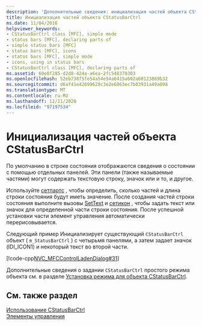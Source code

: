 ```yaml
---
description: 'Дополнительные сведения: инициализация частей объекта CStatusBarCtrl'
title: Инициализация частей объекта CStatusBarCtrl
ms.date: 11/04/2016
helpviewer_keywords:
- CStatusBarCtrl class [MFC], simple mode
- status bars [MFC], declaring parts of
- simple status bars [MFC]
- status bars [MFC], icons
- status bars [MFC], simple mode
- icons, using in status bars
- CStatusBarCtrl class [MFC], declaring parts of
ms.assetid: 60e8f285-d2d8-424a-a6ea-2fc548370303
ms.openlocfilehash: 52eb738f5fe54a54e54a6415a602a68123869b32
ms.sourcegitcommit: d6af41e42699628c3e2e6063ec7b03931a49a098
ms.translationtype: MT
ms.contentlocale: ru-RU
ms.lasthandoff: 12/11/2020
ms.locfileid: "97197534"
---
```

# <a name="initializing-the-parts-of-a-cstatusbarctrl-object"></a>Инициализация частей объекта CStatusBarCtrl

По умолчанию в строке состояния отображаются сведения о состоянии с помощью отдельных панелей. Эти панели (также называемые частями) могут содержать текстовую строку, значок или и то, и другое.

Используйте [сетпартс](reference/cstatusbarctrl-class.md#setparts) , чтобы определить, сколько частей и длина строки состояния будут иметь значение. После создания частей строки состояния выполните вызовы [SetText](reference/cstatusbarctrl-class.md#settext) и [сетикон](reference/cstatusbarctrl-class.md#seticon) , чтобы задать текст или значок для определенной части строки состояния. После успешной установки части элемент управления автоматически перерисовывается.

Следующий пример Инициализирует существующий `CStatusBarCtrl` объект ( `m_StatusBarCtrl` ) с четырьмя панелями, а затем задает значок (IDI_ICON1) и некоторый текст во второй части.

[!code-cpp[NVC_MFCControlLadenDialog#31](codesnippet/cpp/initializing-the-parts-of-a-cstatusbarctrl-object_1.cpp)]

Дополнительные сведения о задании `CStatusBarCtrl` простого режима объекта см. в разделе [Установка режима для объекта CStatusBarCtrl](setting-the-mode-of-a-cstatusbarctrl-object.md).

## <a name="see-also"></a>См. также раздел

[Использование CStatusBarCtrl](using-cstatusbarctrl.md)<br/>
[Элементы управления](controls-mfc.md)
